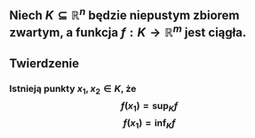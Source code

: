 ## Niech $K\subseteq\mathbb{R}^n$ będzie niepustym zbiorem zwartym, a funkcja $f:K\rightarrow\mathbb{R}^m$ jest ciągła.
## **Twierdzenie**
### Istnieją punkty $x_1,x_2 \in K$, że $$f(x_1) = \sup_{K} f$$$$f(x_1) = \inf_{K} f$$
